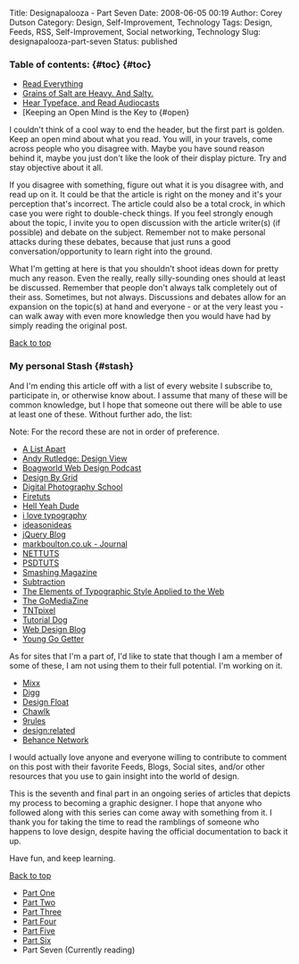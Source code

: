 Title: Designapalooza - Part Seven
Date: 2008-06-05 00:19
Author: Corey Dutson
Category: Design, Self-Improvement, Technology
Tags: Design, Feeds, RSS, Self-Improvement, Social networking, Technology
Slug: designapalooza-part-seven
Status: published

### Table of contents: {#toc} {#toc}

-   [Read Everything](#read)
-   [Grains of Salt are Heavy. And Salty.](#salty)
-   [Hear Typeface, and Read Audiocasts](#mismatch)
-   [Keeping an Open Mind is the Key to  {#open}

I couldn't think of a cool way to end the header, but the first part is
golden. Keep an open mind about what you read. You will, in your
travels, come across people who you disagree with. Maybe you have sound
reason behind it, maybe you just don't like the look of their display
picture. Try and stay objective about it all.

If you disagree with something, figure out what it is you disagree with,
and read up on it. It could be that the article is right on the money
and it's your perception that's incorrect. The article could also be a
total crock, in which case you were right to double-check things. If you
feel strongly enough about the topic, I invite you to open discussion
with the article writer(s) (if possible) and debate on the subject.
Remember not to make personal attacks during these debates, because that
just runs a good conversation/opportunity to learn right into the
ground.

What I'm getting at here is that you shouldn't shoot ideas down for
pretty much any reason. Even the really, really silly-sounding ones
should at least be discussed. Remember that people don't always talk
completely out of their ass. Sometimes, but not always. Discussions and
debates allow for an expansion on the topic(s) at hand and everyone - or
at the very least you - can walk away with even more knowledge then you
would have had by simply reading the original post.

[Back to top](#toc)

### My personal Stash {#stash}

And I'm ending this article off with a list of every website I subscribe
to, participate in, or otherwise know about. I assume that many of these
will be common knowledge, but I hope that someone out there will be able
to use at least one of these. Without further ado, the list:

Note: For the record these are not in order of preference.

-   [A List Apart](http://www.alistapart.com/ "A List Apart")
-   [Andy Rutledge: Design
    View](http://www.andyrutledge.com "Design View / Andy Rutledge")
-   [Boagworld Web Design
    Podcast](http://boagworld.com "Boagworld web design podcast")
-   [Design By Grid](http://www.designbygrid.com "Design By Grid")
-   [Digital Photography
    School](http://digital-photography-school.com/blog "Digital Photography School")
-   [Firetuts](http://firetuts.com "Firetuts - Adobe Fireworks Tutorials")
-   [Hell Yeah
    Dude](http://hellyeahdude.com "Hell Yead Dude - A voice for a young generation")
-   [i love
    typography](http://ilovetypography.com "i love typography, the typography blog")
-   [ideasonideas](http://www.ideasonideas.com "ideasonideas - Eric Karjaluoto discusses design, brands, and experience")
-   [jQuery Blog](http://jquery.com/blog "jQuery")
-   [markboulton.co.uk -
    Journal](http://www.markboulton.co.uk/journal "Mark Boulton")
-   [NETTUTS](http://nettuts.com "NETTUTS - Web development tutorials and links")
-   [PSDTUTS](http://psdtuts.com "Photoshop Tutorials - PSDTUTS")
-   [Smashing
    Magazine](http://www.smashingmagazine.com "Smashing Magazine")
-   [Subtraction](http://www.subtraction.com "Khoi Vinhs Web site")
-   [The Elements of Typographic Style Applied to the
    Web](http://webtypography.net "The Elements of Typographic Style Applied to the Web")
-   [The GoMediaZine](http://www.gomediazine.com "The GoMediaZine!")
-   [TNTpixel](http://www.tntpixel.com/ "TNTpixel")
-   [Tutorial
    Dog](http://tutorialdog.com "Tutorial Dog - Photoshop Tutorials, CSS, Mac OS X, and JavaScript")
-   [Web Design Blog](http://www.designersmind.com "Web Design Blog")
-   [Young Go Getter](http://younggogetter.com "Young Go Getter")

As for sites that I'm a part of, I'd like to state that though I am a
member of some of these, I am not using them to their full potential.
I'm working on it.

-   [Mixx](http://www.mixx.com "Mixx.com")
-   [Digg](http://www.digg.com "Digg.com")
-   [Design Float](http://www.designfloat.com/ "Design Float")
-   [Chawlk](http://chawlk.com/ "Chawlk.com")
-   [9rules](http://www.9rules.com/ "9rules")
-   [design:related](http://www.designrelated.com/ "design:related")
-   [Behance Network](http://www.behance.net/ "Behance Network")

I would actually love anyone and everyone willing to contribute to
comment on this post with their favorite Feeds, Blogs, Social sites,
and/or other resources that you use to gain insight into the world of
design.

This is the seventh and final part in an ongoing series of articles that
depicts my process to becoming a graphic designer. I hope that anyone
who followed along with this series can come away with something from
it. I thank you for taking the time to read the ramblings of someone who
happens to love design, despite having the official documentation to
back it up.

Have fun, and keep learning.

[Back to top](#toc)

-   [Part
    One]({filename}designapalooza-part-one.md "Designapalooza - Part One")
-   [Part
    Two]({filename}designapalooza-part-two.md "Designapalooza - Part Two")
-   [Part
    Three]({filename}designapalooza-part-three.md "Designapalooza - Part Three")
-   [Part
    Four]({filename}designapalooza-part-four.md "Designapalooza - Part Four")
-   [Part
    Five]({filename}designapalooza-part-four.md "Designapalooza - Part Five")
-   [Part
    Six]({filename}designapalooza-part-six.md "Designapalooza - Part Six")
-   Part Seven (Currently reading)

